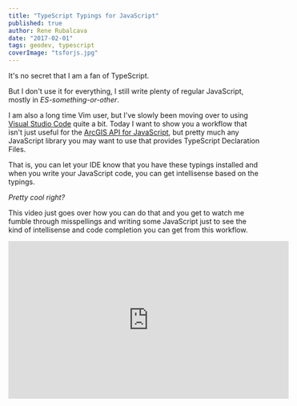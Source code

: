 ```yaml
---
title: "TypeScript Typings for JavaScript"
published: true
author: Rene Rubalcava
date: "2017-02-01"
tags: geodev, typescript
coverImage: "tsforjs.jpg"
---
```


It's no secret that I am a fan of TypeScript.

But I don't use it for everything, I still write plenty of regular JavaScript, mostly in _ES-something-or-other_.

I am also a long time Vim user, but I've slowly been moving over to using [Visual Studio Code](https://code.visualstudio.com/) quite a bit. Today I want to show you a workflow that isn't just useful for the [ArcGIS API for JavaScript](https://developers.arcgis.com/javascript/), but pretty much any JavaScript library you may want to use that provides TypeScript Declaration Files.

That is, you can let your IDE know that you have these typings installed and when you write your JavaScript code, you can get intellisense based on the typings.

_Pretty cool right?_

This video just goes over how you can do that and you get to watch me fumble through misspellings and writing some JavaScript just to see the kind of intellisense and code completion you can get from this workflow.

<iframe width="560" height="315" src="https://www.youtube.com/embed/spi5txUoits" frameborder="0" allowfullscreen></iframe>
